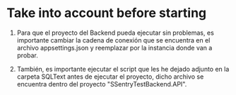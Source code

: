 # Take into account before starting

1. Para que el proyecto del Backend pueda ejecutar sin problemas, es importante cambiar la cadena de conexión que se encuentra en el archivo appsettings.json y reemplazar por la instancia donde van a probar. 

2. También, es importante ejecutar el script que les he dejado adjunto en la carpeta SQLText antes de ejecutar el proyecto, dicho archivo se encuentra dentro del proyecto "SSentryTestBackend.API".  
